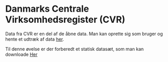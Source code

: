 # Danmarks Centrale Virksomhedsregister (CVR)

Data fra CVR er en del af de åbne data. Man kan oprette sig som bruger og hente et udtræk af data [her](https://datacvr.virk.dk/data/cvr).



Til denne øvelse er der forberedt et statisk datasæt, som man kan downloade [Her](http://datahub.virk.dk/sites/default/files/storage/39247470_58795_20150716084205.zip)
